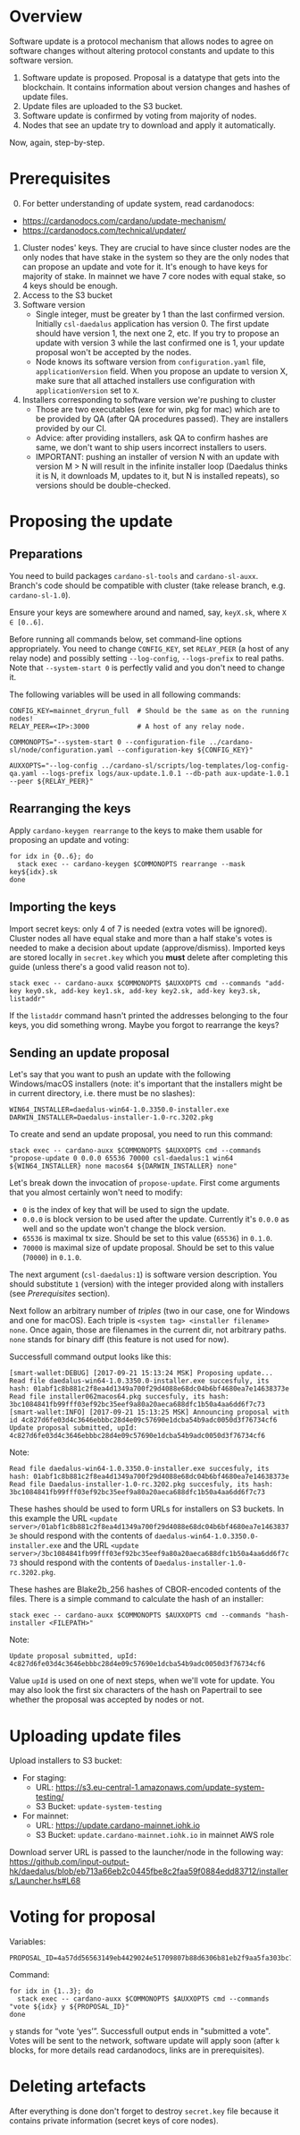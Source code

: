 Overview
========

Software update is a protocol mechanism that allows nodes to agree on software changes without altering protocol constants and update to this software version.
1. Software update is proposed. Proposal is a datatype that gets into
   the blockchain. It contains information about version changes and
   hashes of update files.
2. Update files are uploaded to the S3 bucket.
3. Software update is confirmed by voting from majority of nodes.
4. Nodes that see an update try to download and apply it
   automatically.

Now, again, step-by-step.

Prerequisites
=============

0. For better understanding of update system, read cardanodocs:
  * https://cardanodocs.com/cardano/update-mechanism/
  * https://cardanodocs.com/technical/updater/
1. Cluster nodes' keys. They are crucial to have since cluster nodes
   are the only nodes that have stake in the system so they are the
   only nodes that can propose an update and vote for it. It's enough
   to have keys for majority of stake. In mainnet we have 7 core nodes
   with equal stake, so 4 keys should be enough.
2. Access to the S3 bucket
3. Software version
   - Single integer, must be greater by 1 than the last confirmed
     version. Initially `csl-daedalus` application has version 0. The
     first update should have version 1, the next one 2, etc. If you
     try to propose an update with version 3 while the last confirmed
     one is 1, your update proposal won't be accepted by the nodes.
   - Node knows its software version from `configuration.yaml` file,
     `applicationVersion` field. When you propose an update to version
     X, make sure that all attached installers use configuration with
     `applicationVersion` set to `X`.
4. Installers corresponding to software version we're pushing to cluster
   - Those are two executables (exe for win, pkg for mac) which are to
     be provided by QA (after QA procedures passed). They are
     installers provided by our CI.
   - Advice: after providing installers, ask QA to confirm hashes are
     same, we don't want to ship users incorrect installers to users.
   - IMPORTANT: pushing an installer of version N with an update with version
     M > N will result in the infinite installer loop (Daedalus thinks
     it is N, it downloads M, updates to it, but N is installed repeats), so
     versions should be double-checked.


Proposing the update
====================

Preparations
------------

You need to build packages `cardano-sl-tools` and `cardano-sl-auxx`. Branch's code should be compatible with cluster (take release branch, e.g. `cardano-sl-1.0`).

Ensure your keys are somewhere around and named, say, `keyX.sk`, where `X ∈ [0..6]`.

Before running all commands below, set command-line options appropriately. You need to change `CONFIG_KEY`, set `RELAY_PEER` (a host of any relay node) and possibly setting `--log-config`, `--logs-prefix` to real paths. Note that `--system-start 0` is perfectly valid and you don't need to change it.

The following variables will be used in all following commands:

```
CONFIG_KEY=mainnet_dryrun_full  # Should be the same as on the running nodes!
RELAY_PEER=<IP>:3000            # A host of any relay node.

COMMONOPTS="--system-start 0 --configuration-file ../cardano-sl/node/configuration.yaml --configuration-key ${CONFIG_KEY}"

AUXXOPTS="--log-config ../cardano-sl/scripts/log-templates/log-config-qa.yaml --logs-prefix logs/aux-update.1.0.1 --db-path aux-update-1.0.1 --peer ${RELAY_PEER}"
```

Rearranging the keys
--------------------

Apply `cardano-keygen rearrange` to the keys to make them usable for proposing an update and voting:

```
for idx in {0..6}; do
  stack exec -- cardano-keygen $COMMONOPTS rearrange --mask key${idx}.sk
done
```

Importing the keys
------------------

Import secret keys: only 4 of 7 is needed (extra votes will be ignored). Cluster nodes all have equal stake and more than a half stake's votes is needed to make a decision about update (approve/dismiss). Imported keys are stored locally in `secret.key` which you **must** delete after completing this guide (unless there's a good valid reason not to).

```
stack exec -- cardano-auxx $COMMONOPTS $AUXXOPTS cmd --commands "add-key key0.sk, add-key key1.sk, add-key key2.sk, add-key key3.sk, listaddr"
```

If the `listaddr` command hasn't printed the addresses belonging to the four keys, you did something wrong. Maybe you forgot to rearrange the keys?

Sending an update proposal
--------------------------

Let's say that you want to push an update with the following Windows/macOS installers (note: it's important that the installers might be in current directory, i.e. there must be no slashes):

```
WIN64_INSTALLER=daedalus-win64-1.0.3350.0-installer.exe
DARWIN_INSTALLER=Daedalus-installer-1.0-rc.3202.pkg
```

To create and send an update proposal, you need to run this command:

```
stack exec -- cardano-auxx $COMMONOPTS $AUXXOPTS cmd --commands "propose-update 0 0.0.0 65536 70000 csl-daedalus:1 win64 ${WIN64_INSTALLER} none macos64 ${DARWIN_INSTALLER} none"
```

Let's break down the invocation of `propose-update`. First come arguments that you almost certainly won't need to modify:

* `0` is the index of key that will be used to sign the update.
* `0.0.0` is block version to be used after the update. Currently it's `0.0.0` as well and so the update won't change the block version.
* `65536` is maximal tx size. Should be set to this value (`65536`) in `0.1.0`.
* `70000` is maximal size of update proposal. Should be set to this
  value (`70000`) in `0.1.0`.

The next argument (`csl-daedalus:1`) is software version description. You should substitute `1` (version) with the integer provided along with installers (see *Prerequisites* section).

Next follow an arbitrary number of _triples_ (two in our case, one for Windows and one for macOS). Each triple is `<system tag> <installer filename> none`. Once again, those are filenames in the current dir, not arbitrary paths. `none` stands for binary diff (this feature is not used for now).

Successfull command output looks like this:

```
[smart-wallet:DEBUG] [2017-09-21 15:13:24 MSK] Proposing update...
Read file daedalus-win64-1.0.3350.0-installer.exe succesfuly, its hash: 01abf1c8b881c2f8ea4d1349a700f29d4088e68dc04b6bf4680ea7e14638373e
Read file installer062macos64.pkg succesfuly, its hash: 3bc1084841fb99fff03ef92bc35eef9a80a20aeca688dfc1b50a4aa6dd6f7c73
[smart-wallet:INFO] [2017-09-21 15:13:25 MSK] Announcing proposal with id 4c827d6fe03d4c3646ebbbc28d4e09c57690e1dcba54b9adc0050d3f76734cf6
Update proposal submitted, upId: 4c827d6fe03d4c3646ebbbc28d4e09c57690e1dcba54b9adc0050d3f76734cf6
```

Note:

```
Read file daedalus-win64-1.0.3350.0-installer.exe succesfuly, its hash: 01abf1c8b881c2f8ea4d1349a700f29d4088e68dc04b6bf4680ea7e14638373e
Read file Daedalus-installer-1.0-rc.3202.pkg succesfuly, its hash: 3bc1084841fb99fff03ef92bc35eef9a80a20aeca688dfc1b50a4aa6dd6f7c73
```

These hashes should be used to form URLs for installers on S3
buckets. In this example the URL `<update
server>/01abf1c8b881c2f8ea4d1349a700f29d4088e68dc04b6bf4680ea7e14638373e`
should respond with the contents of `daedalus-win64-1.0.3350.0-installer.exe` and the URL
`<update
server>/3bc1084841fb99fff03ef92bc35eef9a80a20aeca688dfc1b50a4aa6dd6f7c73`
should respond with the contents of `Daedalus-installer-1.0-rc.3202.pkg`.

These hashes are Blake2b_256 hashes of CBOR-encoded contents of the files.
There is a simple command to calculate the hash of an installer:

```
stack exec -- cardano-auxx $COMMONOPTS $AUXXOPTS cmd --commands "hash-installer <FILEPATH>"
```

Note:

```
Update proposal submitted, upId: 4c827d6fe03d4c3646ebbbc28d4e09c57690e1dcba54b9adc0050d3f76734cf6
```

Value `upId` is used on one of next steps, when we'll vote for update. You may also look the first six characters of the hash on Papertrail to see whether the proposal was accepted by nodes or not.

Uploading update files
======================

Upload installers to S3 bucket:
* For staging:
    * URL: https://s3.eu-central-1.amazonaws.com/update-system-testing/
    * S3 Bucket: `update-system-testing`
* For mainnet:
    * URL: https://update.cardano-mainnet.iohk.io
    * S3 Bucket: `update.cardano-mainnet.iohk.io` in mainnet AWS role

Download server URL is passed to the launcher/node in the following way:
https://github.com/input-output-hk/daedalus/blob/eb713a66eb2c0445fbe8c2faa59f0884edd83712/installers/Launcher.hs#L68

Voting for proposal
===================

Variables:

```
PROPOSAL_ID=4a57dd56563149eb4429024e51709807b88d6306b81eb2f9aa5fa303bc7bbf44
```

Command:

```
for idx in {1..3}; do
  stack exec -- cardano-auxx $COMMONOPTS $AUXXOPTS cmd --commands "vote ${idx} y ${PROPOSAL_ID}"
done
```

`y` stands for “vote ‘yes’”. Successfull output ends in "submitted a vote".
Votes will be sent to the network, software update will apply soon (after
`k` blocks, for more details read cardanodocs, links are in prerequisites).

Deleting artefacts
===================

After everything is done don't forget to destroy `secret.key` file
because it contains private information (secret keys of core nodes).
